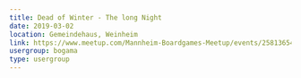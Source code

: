 ```yaml
---
title: Dead of Winter - The long Night
date: 2019-03-02
location: Gemeindehaus, Weinheim
link: https://www.meetup.com/Mannheim-Boardgames-Meetup/events/258136543/
usergroup: bogama
type: usergroup
---
```

